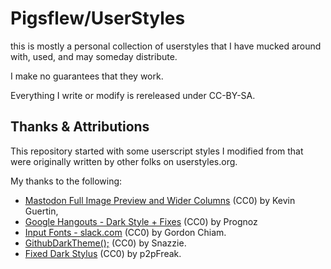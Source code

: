 # Pigsflew/UserStyles

this is mostly a personal collection of userstyles that I have mucked around with, used, and may someday distribute.

I make no guarantees that they work.

Everything I write or modify is rereleased under CC-BY-SA.

## Thanks & Attributions

This repository started with some userscript styles I modified from that were originally written by other folks on userstyles.org.

My thanks to the following:

* [Mastodon Full Image Preview and Wider Columns](https://userstyles.org/styles/167207) (CC0) by Kevin Guertin,
* [Google Hangouts - Dark Style + Fixes](https://userstyles.org/styles/151852) (CC0) by Prognoz
* [Input Fonts - slack.com](http://userstyles.org/styles/109538) (CC0) by Gordon Chiam.
* [GithubDarkTheme();](http://userstyles.org/styles/168350) (CC0) by Snazzie.
* [Fixed Dark Stylus](http://userstyles.org/styles/157141) (CC0) by p2pFreak.

